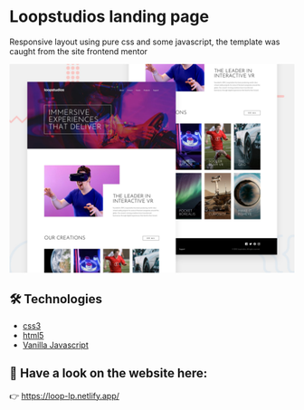 # Loopstudios landing page

Responsive layout using pure css and some javascript, the template was caught from the site frontend mentor

![Design preview for the Loopstudios landing page coding challenge](./design/desktop-preview.jpg)

## 🛠 Technologies

* [css3](https://developer.mozilla.org/en-US/docs/Web/CSS)
* [html5](https://developer.mozilla.org/en-US/docs/Learn/Getting_started_with_the_web/HTML_basics#so_what_is_html)
* [Vanilla Javascript](https://developer.mozilla.org/en-US/docs/Web/JavaScript)

## 👀 Have a look on the website here:

 👉 https://loop-lp.netlify.app/
